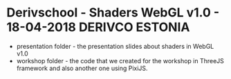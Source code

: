 # Derivschool - Shaders WebGL v1.0 - 18-04-2018 DERIVCO ESTONIA

- presentation folder
      - the presentation slides about shaders in WebGL v1.0
- workshop folder
      - the code that we created for the workshop in ThreeJS framework and also another one using PixiJS.
      
      
